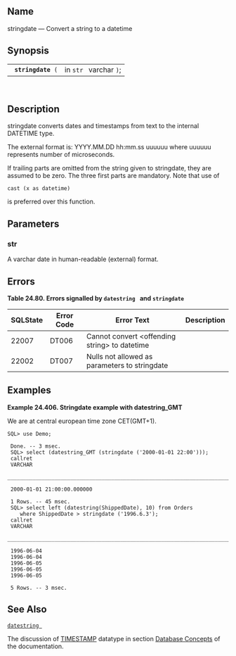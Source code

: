 <div id="fn_stringdate" class="refentry">

<div class="titlepage">

</div>

<div class="refnamediv">

## Name

stringdate — Convert a string to a datetime

</div>

<div class="refsynopsisdiv">

## Synopsis

<div id="fsyn_stringdate" class="funcsynopsis">

|                         |                        |
|-------------------------|------------------------|
| ` `**`stringdate`**` (` | in `str ` varchar `)`; |

<div class="funcprototype-spacer">

 

</div>

</div>

</div>

<div id="desc_stringdate" class="refsect1">

## Description

stringdate converts dates and timestamps from text to the internal
<span class="type">DATETIME</span> type.

The external format is: YYYY.MM.DD hh:mm.ss uuuuuu where uuuuuu
represents number of microseconds.

If trailing parts are omitted from the string given to stringdate, they
are assumed to be zero. The three first parts are mandatory. Note that
use of

``` programlisting
cast (x as datetime)
```

is preferred over this function.

</div>

<div id="params_stringdate" class="refsect1">

## Parameters

<div id="id112250" class="refsect2">

### str

A <span class="type">varchar </span> date in human-readable (external)
format.

</div>

</div>

<div id="errors_stringdate" class="refsect1">

## Errors

<div id="id112256" class="table">

**Table 24.80. Errors signalled by `datestring ` and `stringdate `**

<div class="table-contents">

| SQLState                              | Error Code                            | Error Text                                                                      | Description |
|---------------------------------------|---------------------------------------|---------------------------------------------------------------------------------|-------------|
| <span class="errorcode">22007 </span> | <span class="errorcode">DT006 </span> | <span class="errortext">Cannot convert \<offending string\> to datetime </span> |             |
| <span class="errorcode">22002 </span> | <span class="errorcode">DT007 </span> | <span class="errortext">Nulls not allowed as parameters to stringdate </span>   |             |

</div>

</div>

  

</div>

<div id="examples_04_01" class="refsect1">

## Examples

<div id="ex_stringdate_1" class="example">

**Example 24.406. Stringdate example with datestring_GMT**

<div class="example-contents">

We are at central european time zone CET(GMT+1).

``` screen
SQL> use Demo;

 Done. -- 3 msec.
 SQL> select (datestring_GMT (stringdate ('2000-01-01 22:00')));
 callret
 VARCHAR
 _______________________________________________________________________________

 2000-01-01 21:00:00.000000

 1 Rows. -- 45 msec.
 SQL> select left (datestring(ShippedDate), 10) from Orders
    where ShippedDate > stringdate ('1996.6.3');
 callret
 VARCHAR
 _______________________________________________________________________________

 1996-06-04
 1996-06-04
 1996-06-05
 1996-06-05
 1996-06-05

 5 Rows. -- 3 msec.
```

</div>

</div>

  

</div>

<div id="seealso_stringdate" class="refsect1">

## See Also

<a href="fn_datestring.html" class="link"
title="datestring , datestring_gmt ,"><code
class="function">datestring </code></a>

The discussion of <a href="ch-concepts.html#dttimestamp" class="link"
title="TIMESTAMP; DATE &amp; TIME"><span
class="type">TIMESTAMP</span></a> datatype in section
<a href="ch-concepts.html#coredbengine" class="link"
title="5.1. Core Database Engine">Database Concepts</a> of the
documentation.

</div>

</div>
